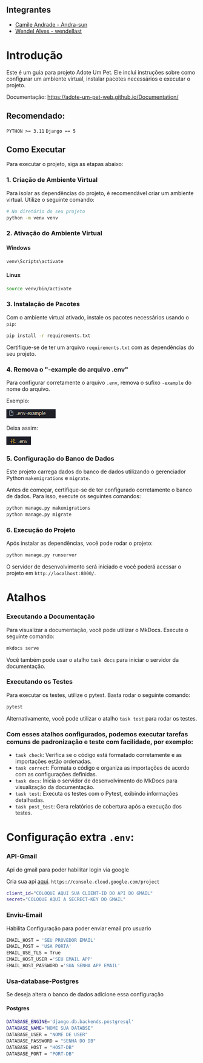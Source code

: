 ## Integrantes
- [Camile Andrade - Andra-sun](https://www.github.com/andra-sun)
- [Wendel Alves - wendellast](https://www.github.com/wendellast)


# Introdução
Este é um guia para  projeto Adote Um Pet. Ele inclui instruções sobre como configurar um ambiente virtual, instalar pacotes necessários e executar o projeto.

Documentação: https://adote-um-pet-web.github.io/Documentation/


## Recomendado:
`PYTHON >= 3.11`
`Django == 5`

## Como Executar
Para executar o projeto, siga as etapas abaixo:

### 1. Criação de Ambiente Virtual
Para isolar as dependências do projeto, é recomendável criar um ambiente virtual. Utilize o seguinte comando:

```bash
# No diretório do seu projeto
python -m venv venv
```

### 2. Ativação do Ambiente Virtual
#### Windows
```bash
venv\Scripts\activate
```

#### Linux
```bash
source venv/bin/activate
```

### 3. Instalação de Pacotes
Com o ambiente virtual ativado, instale os pacotes necessários usando o `pip`:

```bash
pip install -r requirements.txt
```

Certifique-se de ter um arquivo `requirements.txt` com as dependências do seu projeto.


### 4. Remova o "-example do arquivo .env"

Para configurar corretamente o arquivo `.env`, remova o sufixo `-example` do nome do arquivo.

Exemplo:

![Remova o "-example do arquivo .env"](docs/img/env-example.png)

Deixa assim:

![.env](docs/img/env.png)



### 5. Configuração do Banco de Dados
Este projeto carrega dados do banco de dados utilizando o gerenciador Python `makemigrations` e `migrate`.

Antes de começar, certifique-se de ter configurado corretamente o banco de dados. Para isso, execute os seguintes comandos:

```bash
python manage.py makemigrations
python manage.py migrate
```

### 6. Execução do Projeto
Após instalar as dependências, você pode rodar o projeto:

```bash
python manage.py runserver
```

O servidor de desenvolvimento será iniciado e você poderá acessar o projeto em `http://localhost:8000/`.


# Atalhos

### Executando a Documentação

Para visualizar a documentação, você pode utilizar o MkDocs. Execute o seguinte comando:

```bash
mkdocs serve
```

Você também pode usar o atalho `task docs` para iniciar o servidor da documentação.

### Executando os Testes

Para executar os testes, utilize o pytest. Basta rodar o seguinte comando:

```bash
pytest
```

Alternativamente, você pode utilizar o atalho `task test` para rodar os testes.

### Com esses atalhos configurados, podemos executar tarefas comuns de padronização e teste com facilidade, por exemplo:

- `task check`: Verifica se o código está formatado corretamente e as importações estão ordenadas.
- `task correct`: Formata o código e organiza as importações de acordo com as configurações definidas.
- `task docs`: Inicia o servidor de desenvolvimento do MkDocs para visualização da documentação.
- `task test`: Executa os testes com o Pytest, exibindo informações detalhadas.
- `task post_test`: Gera relatórios de cobertura após a execução dos testes.



# Configuração extra `.env`:

### API-Gmail
Api do gmail para poder habilitar login via google

Cria sua api [aqui](https://console.cloud.google.com/project).
`https://console.cloud.google.com/project`
```bash
client_id="COLOQUE AQUI SUA CLIENT-ID DO API DO GMAIL"
secret="COLOQUE AQUI A SECRECT-KEY DO GMAIL"
```

### Enviu-Email

Habilita Configuração para poder enviar email pro usuario

```bash
EMAIL_HOST = 'SEU PROVEDOR EMAIL'
EMAIL_POST = 'USA PORTA'
EMAIL_USE_TLS = True
EMAIL_HOST_USER ='SEU EMAIL APP'
EMAIL_HOST_PASSWORD ='SUA SENHA APP EMAIL'
```
### Usa-database-Postgres

Se deseja altera o banco de dados adicione essa configuração
#### Postgres

```bash
DATABASE_ENGINE='django.db.backends.postgresql'
DATABASE_NAME="NOME SUA DATABSE"
DATABASE_USER = "NOME DE USER"
DATABASE_PASSWORD = "SENHA DO DB"
DATABASE_HOST = "HOST-DB"
DATABASE_PORT = "PORT-DB"
```

